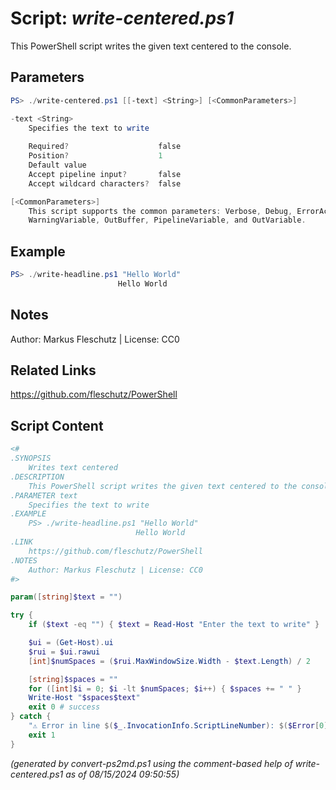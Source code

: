 Script: *write-centered.ps1*
========================

This PowerShell script writes the given text centered to the console.

Parameters
----------
```powershell
PS> ./write-centered.ps1 [[-text] <String>] [<CommonParameters>]

-text <String>
    Specifies the text to write
    
    Required?                    false
    Position?                    1
    Default value                
    Accept pipeline input?       false
    Accept wildcard characters?  false

[<CommonParameters>]
    This script supports the common parameters: Verbose, Debug, ErrorAction, ErrorVariable, WarningAction, 
    WarningVariable, OutBuffer, PipelineVariable, and OutVariable.
```

Example
-------
```powershell
PS> ./write-headline.ps1 "Hello World"
						Hello World

```

Notes
-----
Author: Markus Fleschutz | License: CC0

Related Links
-------------
https://github.com/fleschutz/PowerShell

Script Content
--------------
```powershell
<#
.SYNOPSIS
	Writes text centered
.DESCRIPTION
	This PowerShell script writes the given text centered to the console.
.PARAMETER text
	Specifies the text to write
.EXAMPLE
	PS> ./write-headline.ps1 "Hello World"
							Hello World
.LINK
	https://github.com/fleschutz/PowerShell
.NOTES
	Author: Markus Fleschutz | License: CC0
#>

param([string]$text = "")

try {
	if ($text -eq "") { $text = Read-Host "Enter the text to write" }

	$ui = (Get-Host).ui
	$rui = $ui.rawui 
	[int]$numSpaces = ($rui.MaxWindowSize.Width - $text.Length) / 2

	[string]$spaces = ""
	for ([int]$i = 0; $i -lt $numSpaces; $i++) { $spaces += " " }
	Write-Host "$spaces$text"
	exit 0 # success
} catch {
	"⚠️ Error in line $($_.InvocationInfo.ScriptLineNumber): $($Error[0])"
	exit 1
}
```

*(generated by convert-ps2md.ps1 using the comment-based help of write-centered.ps1 as of 08/15/2024 09:50:55)*
